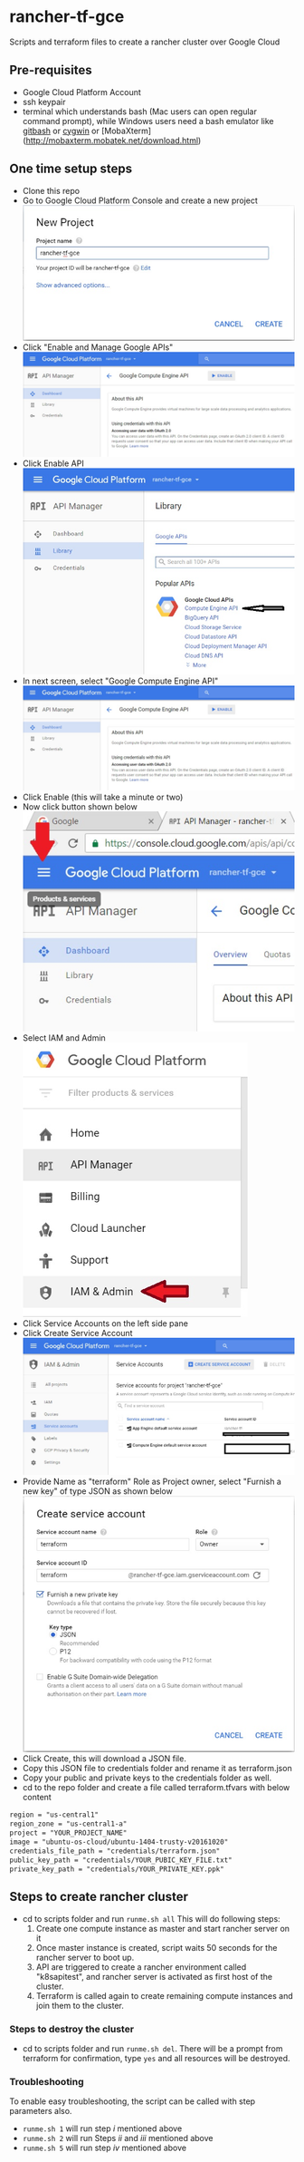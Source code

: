 # rancher-tf-gce
Scripts and terraform files to create a rancher cluster over Google Cloud

## Pre-requisites
* Google Cloud Platform Account
* ssh keypair 
* terminal which understands bash (Mac users can open regular command prompt), while Windows users need a bash emulator like [gitbash](https://git-scm.com/download/win) or [cygwin](https://cygwin.com/install.html) or [MobaXterm] (http://mobaxterm.mobatek.net/download.html)


## One time setup steps
* Clone this repo
* Go to Google Cloud Platform Console and create a new project ![alt text][step1]
* Click "Enable and Manage Google APIs" ![alt text][step2]
* Click Enable API ![alt text][step3]
* In next screen, select "Google Compute Engine API" ![alt text][step4]
* Click Enable (this will take a minute or two)
* Now click button shown below ![alt text][step5]
* Select IAM and Admin ![alt text][step6]
* Click Service Accounts on the left side pane 
* Click Create Service Account ![alt text][step7]
* Provide Name as "terraform" Role as Project owner, select "Furnish a new key" of type JSON as shown below ![alt text][step8]
* Click Create, this will download a JSON file. 
* Copy this JSON file to credentials folder and rename it as terraform.json
* Copy your public and private keys to the credentials folder as well.
* cd to the repo folder and create a file called terraform.tfvars with below content 
~~~
region = "us-central1"
region_zone = "us-central1-a"
project = "YOUR_PROJECT_NAME"
image = "ubuntu-os-cloud/ubuntu-1404-trusty-v20161020"
credentials_file_path = "credentials/terraform.json"
public_key_path = "credentials/YOUR_PUBIC_KEY_FILE.txt"
private_key_path = "credentials/YOUR_PRIVATE_KEY.ppk"
~~~

## Steps to create rancher cluster
* cd to scripts folder and run `runme.sh all` This will do following steps:
  1. Create one compute instance as master and start rancher server on it 
  2. Once master instance is created, script waits 50 seconds for the rancher server to boot up. 
  3. API are triggered to create a rancher environment called "k8sapitest", and rancher server is activated as first host of the cluster. 
  4. Terraform is called again to create remaining compute instances and join them to the cluster. 

### Steps to destroy the cluster 

* cd to scripts folder and run `runme.sh del`. There will be a prompt from terraform for confirmation, type `yes` and all resources will be destroyed.

### Troubleshooting 

To enable easy troubleshooting, the script can be called with step parameters also. 
* `runme.sh 1` will run step _i_ mentioned above
* `runme.sh 2` will run Steps _ii_ and _iii_ mentioned above
* `runme.sh 5` will run step _iv_ mentioned above


[step1]: https://github.com/harshal-shah/github-images/blob/master/rancher-tf-gce/CreateProject.jpg "Create GCP project"
[step2]: https://github.com/harshal-shah/github-images/blob/master/rancher-tf-gce/GCE-API-Enabled.jpg "Enable API"
[step3]: https://github.com/harshal-shah/github-images/blob/master/rancher-tf-gce/GoogleComputeEngineAPI.jpg "Search Compute Engine API"
[step4]: https://github.com/harshal-shah/github-images/blob/master/rancher-tf-gce/GCE-API-Enabled.jpg "Enable Compute Engine API"
[step5]: https://github.com/harshal-shah/github-images/blob/master/rancher-tf-gce/Prod-Serv.jpg "Products and Services"
[step6]: https://github.com/harshal-shah/github-images/blob/master/rancher-tf-gce/IAM-Admin.jpg "Service Account"
[step7]: https://github.com/harshal-shah/github-images/blob/master/rancher-tf-gce/CreateServAcc.jpg "Service Account"
[step8]: https://github.com/harshal-shah/github-images/blob/master/rancher-tf-gce/ServiceKey.jpg "Service Key"

